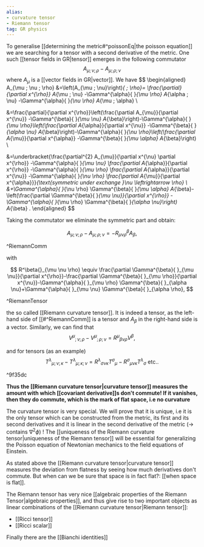 ```yaml
---
alias: 
- curvature tensor
- Riemann tensor
tag: GR physics
---
```


To generalise [[determining the metric#^poissonEq|the poisson equation]] we are searching for a tensor with a second derivative of the metric. One such [[tensor fields in GR|tensor]] emerges in the following commutator
$$
A_{\mu ; \nu ; \rho}-A_{\mu ; \rho ; \nu}
$$
where $A_{\mu}$ is a [[vector fields in GR|vector]]. We have
$$
\begin{aligned}
A_{\mu ; \nu ; \rho} &=\left(A_{\mu ; \nu}\right)_{ ; \rho}=
\frac{\partial}{\partial x^{\rho}} A_{\mu ; \nu}
-\Gamma^{\alpha}{ }_{\mu \rho} A_{\alpha ; \nu}
-\Gamma^{\alpha}{ }_{\nu \rho} A_{\mu ; \alpha} \\

&=\frac{\partial}{\partial x^{\rho}}\left(\frac{\partial A_{\mu}}{\partial x^{\nu}}
-\Gamma^{\beta}{ }_{\mu \nu} A_{\beta}\right)-\Gamma^{\alpha}{ }_{\mu \rho}\left(\frac{\partial A_{\alpha}}{\partial x^{\nu}}
-\Gamma^{\beta}{ }_{\alpha \nu} A_{\beta}\right)-\Gamma^{\alpha}{ }_{\nu \rho}\left(\frac{\partial A_{\mu}}{\partial x^{\alpha}}
-\Gamma^{\beta}{ }_{\mu \alpha} A_{\beta}\right) \\

&=\underbracket{\frac{\partial^{2} A_{\mu}}{\partial x^{\nu} \partial x^{\rho}}
-\Gamma^{\alpha}{ }_{\mu \nu} \frac{\partial A_{\alpha}}{\partial x^{\rho}}
-\Gamma^{\alpha}{ }_{\mu \rho} \frac{\partial A_{\alpha}}{\partial x^{\nu}}
-\Gamma^{\alpha}{ }_{\nu \rho} \frac{\partial A_{\mu}}{\partial x^{\alpha}}}_{\text{symmetric under exchange }\nu \leftrightarrow \rho}
 \\
&+\Gamma^{\alpha}{ }_{\nu \rho} \Gamma^{\beta}{ }_{\mu \alpha} A_{\beta}-\left(\frac{\partial \Gamma^{\beta}{ }_{\mu \nu}}{\partial x^{\rho}}
-\Gamma^{\alpha}{ }_{\mu \rho} \Gamma^{\beta}{ }_{\alpha \nu}\right) A_{\beta} .
\end{aligned}
$$

Taking the commutator we eliminate the symmetric part and obtain:

$$
A_{\mu ; \nu ; \rho}-A_{\mu ; \rho ; \nu}=-R_{\mu \nu \rho}^{\beta} A_{\beta},
$$

^RiemannComm

with


$$
R^\beta{}_{\mu \nu \rho} \equiv \frac{\partial \Gamma^{\beta}{ }_{\mu \nu}}{\partial x^{\rho}}-\frac{\partial \Gamma^{\beta}{ }_{\mu \rho}}{\partial x^{\nu}}-\Gamma^{\alpha}{ }_{\mu \rho} \Gamma^{\beta}{ }_{\alpha \nu}+\Gamma^{\alpha}{ }_{\mu \nu} \Gamma^{\beta}{ }_{\alpha \rho},
$$


^RiemannTensor


the so called [[Riemann curvature tensor]]. It is indeed a tensor, as the left-hand side of [[#^RiemannComm]] is a tensor and $A_{\beta}$ in the right-hand side is a vector. 
Similarly, we can find that
$$
V^\mu{}_{; \nu ; \rho}-V^\mu{}_{; \rho ; \nu}=R^\mu{}_{\beta \nu \rho} V^{\beta},
$$

and for tensors (as an example)
$$
T^\lambda{}_{\mu ; \nu ; \kappa}-T^\lambda{}_{\mu ; \kappa ; \nu}=R^\lambda{}_{\sigma \nu \kappa}T^\sigma{}_{\mu}-R^\sigma{}_{\mu \nu \kappa} T^\lambda{}_{\sigma} \text { etc.. }
$$

^9f35dc

**Thus the [[Riemann curvature tensor|curvature tensor]] measures the amount with which [[covariant derivative]]s don't commute! If it vanishes, then they do commute, which is the mark of flat space, i.e no curvature** 

The curvature tensor is very special. We will prove that it is unique, i.e it is the only tensor which can be constructed from the metric, its first and its second derivatives and it is linear in the second derivative of the metric $\left(\rightarrow\right.$ contains $\left.\nabla^{2} \phi\right)$ ! The [[uniqueness of the Riemann curvature tensor|uniqueness of the Riemann tensor]] will be essential for generalizing the Poisson equation of Newtonian mechanics to the field equations of Einstein. 

As stated above the [[Riemann curvature tensor|curvature tensor]] measures the deviation from flatness by seeing how much derivatives don't commute. But when can we be sure that space is in fact flat?:  [[when space is flat]]. 

The Riemann tensor has very nice [[algebraic properties of the Riemann Tensor|algebraic properties]], and thus give rise to two important objects as linear combinations of the [[Riemann curvature tensor|Riemann tensor]]: 

- [[Ricci tensor]]
- [[Ricci scalar]]

Finally there are the [[Bianchi identities]]